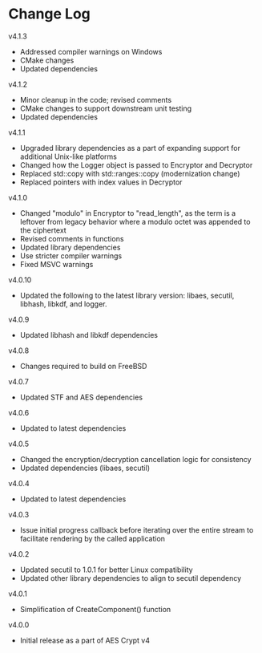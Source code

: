 # Change Log

v4.1.3

- Addressed compiler warnings on Windows
- CMake changes
- Updated dependencies

v4.1.2

- Minor cleanup in the code; revised comments
- CMake changes to support downstream unit testing
- Updated dependencies

v4.1.1

- Upgraded library dependencies as a part of expanding support for additional
  Unix-like platforms
- Changed how the Logger object is passed to Encryptor and Decryptor
- Replaced std::copy with std::ranges::copy (modernization change)
- Replaced pointers with index values in Decryptor

v4.1.0

- Changed "modulo" in Encryptor to "read_length", as the term is a leftover from
  legacy behavior where a modulo octet was appended to the ciphertext
- Revised comments in functions
- Updated library dependencies
- Use stricter compiler warnings
- Fixed MSVC warnings

v4.0.10

- Updated the following to the latest library version:
  libaes, secutil, libhash, libkdf, and logger.

v4.0.9

- Updated libhash and libkdf dependencies

v4.0.8

- Changes required to build on FreeBSD

v4.0.7

- Updated STF and AES dependencies

v4.0.6

- Updated to latest dependencies

v4.0.5

- Changed the encryption/decryption cancellation logic for consistency
- Updated dependencies (libaes, secutil)

v4.0.4

- Updated to latest dependencies

v4.0.3

- Issue initial progress callback before iterating over the entire stream
  to facilitate rendering by the called application

v4.0.2

- Updated secutil to 1.0.1 for better Linux compatibility
- Updated other library dependencies to align to secutil dependency

v4.0.1

- Simplification of CreateComponent() function

v4.0.0

- Initial release as a part of AES Crypt v4
